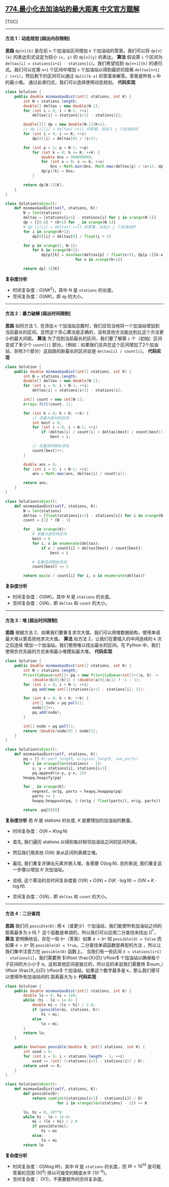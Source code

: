 ## [774.最小化去加油站的最大距离 中文官方题解](https://leetcode.cn/problems/minimize-max-distance-to-gas-station/solutions/100000/zui-xiao-hua-qu-jia-you-zhan-de-zui-da-j-7qiz)

[TOC]

---
#### 方法 1：动态规划 [超出内存限制]
 **思路**
  `dp[n][k]` 是在前 `n` 个加油站区间增加 `k` 个加油站的答案。我们可以将 `dp[n][k]` 的表达形式设定为较小 `(x, y)` 的 `dp[x][y]` 的表达。
 **算法**
 假设第 `i` 个区间为 `deltas[i] = stations[i+1] - stations[i]`。我们希望找到 `dp[n+1][k]` 的递归式。我们可以在第 `n+1` 个区间中增加 `x` 个加油站以得到最好的距离 `deltas[n+1] / (x+1)`，然后剩下的区间可以通过 `dp[n][k-x]` 的答案来解答。答案是所有 `x` 中的最小值。
 通过此递归式，我们可以选择使用动态规划。
**代码实现**
```Java [slu1]
class Solution {
    public double minmaxGasDist(int[] stations, int K) {
        int N = stations.length;
        double[] deltas = new double[N-1];
        for (int i = 0; i < N-1; ++i)
            deltas[i] = stations[i+1] - stations[i];

        double[][] dp = new double[N-1][K+1];
        // dp [i][j] = deltas[:i+1] 的答案，当加入 j 个加油站时
        for (int i = 0; i <= K; ++i)
            dp[0][i] = deltas[0] / (i+1);

        for (int p = 1; p < N-1; ++p)
            for (int k = 0; k <= K; ++k) {
                double bns = 999999999;
                for (int x = 0; x <= k; ++x)
                    bns = Math.min(bns, Math.max(deltas[p] / (x+1), dp[p-1][k-x]));
                dp[p][k] = bns;
            }

        return dp[N-2][K];
    }
}
```
```Python [slu1]
class Solution(object):
    def minmaxGasDist(self, stations, K):
        N = len(stations)
        deltas = [stations[i+1] - stations[i] for i in xrange(N-1)]
        dp = [[0.0] * (K+1) for _ in xrange(N-1)]
        # dp [i][j] = deltas[:i+1] 的答案，当加入 j 个加油站时
        for i in xrange(K+1):
            dp[0][i] = deltas[0] / float(i + 1)

        for p in xrange(1, N-1):
            for k in xrange(K+1):
                dp[p][k] = min(max(deltas[p] / float(x+1), dp[p-1][k-x])
                               for x in xrange(k+1))

        return dp[-1][K]
```

 **复杂度分析**
 - 时间复杂度：$O(N K^2)$，其中 $N$ 是 `stations` 的长度。
 - 空间复杂度：$O(N K)$，即 `dp` 的大小。

---
#### 方法 2：暴力破解 [超出时间限制]
 **思路**
 如同方法 1，在添加 `K` 个加油站总数时，我们应恰当地将一个加油站增加到当前最长的区间。显然这个贪心算法是正确的，没有其他方法能达到比这个方法更小的最大间距。
 **算法**
 为了找到当前最长的区间，我们要了解第 `i` 个（初始）区间变成了多少个 `count[i]` 部分。（例如：如果我们总共在这个区间增加了2个加油站，则有3个部分）这段路的新最长的区间会是 `deltas[i] / count[i]`。
**代码实现**

```Java [slu1]
class Solution {
    public double minmaxGasDist(int[] stations, int K) {
        int N = stations.length;
        double[] deltas = new double[N-1];
        for (int i = 0; i < N-1; ++i)
            deltas[i] = stations[i+1] - stations[i];

        int[] count = new int[N-1];
        Arrays.fill(count, 1);

        for (int k = 0; k < K; ++k) {
            // 求最大部分的区间
            int best = 0;
            for (int i = 0; i < N-1; ++i)
                if (deltas[i] / count[i] > deltas[best] / count[best])
                    best = i;

            // 在最佳间隔处添加
            count[best]++;
        }

        double ans = 0;
        for (int i = 0; i < N-1; ++i)
            ans = Math.max(ans, deltas[i] / count[i]);

        return ans;
    }
}
```
```Python [slu1]
class Solution(object):
    def minmaxGasDist(self, stations, K):
        N = len(stations)
        deltas = [float(stations[i+1] - stations[i]) for i in xrange(N-1)]
        count = [1] * (N - 1)

        for _ in xrange(K):
            # 求最大部分的区间
            best = 0
            for i, x in enumerate(deltas):
                if x / count[i] > deltas[best] / count[best]:
                    best = i

            # 在最佳间隔处添加
            count[best] += 1

        return max(x / count[i] for i, x in enumerate(deltas))
```
**复杂度分析**
 - 时间复杂度：$O(N K)$，其中 $N$ 是 `stations` 的长度。
 - 空间复杂度：$O(N)$，即 `deltas` 和 `count` 的大小。

---
#### 方法 3：堆 [超出时间限制]
 **思路**
 根据方法 2，如果我们要重复求次大值，我们可以用堆数据结构，使用单调最大堆以更高效地求次大值。
 **算法**
 如方法 2，让我们在要插入的中间连续的 `K` 次之后连续 增加一个加油站。我们使用堆以找出最长的区间。在 Python 中，我们使用负优先级的方式来用最小堆模拟最大堆。
 **代码实现**
```Java [slu1]
class Solution {
    public double minmaxGasDist(int[] stations, int K) {
        int N = stations.length;
        PriorityQueue<int[]> pq = new PriorityQueue<int[]>((a, b) ->
            (double)b[0]/b[1] < (double)a[0]/a[1] ? -1 : 1);
        for (int i = 0; i < N-1; ++i)
            pq.add(new int[]{stations[i+1] - stations[i], 1});

        for (int k = 0; k < K; ++k) {
            int[] node = pq.poll();
            node[1]++;
            pq.add(node);
        }

        int[] node = pq.poll();
        return (double)node[0] / node[1];
    }
}
```
```Python [slu1]
class Solution(object):
    def minmaxGasDist(self, stations, K):
        pq = [] #(-part_length, original_length, num_parts)
        for i in xrange(len(stations) - 1):
            x, y = stations[i], stations[i+1]
            pq.append((x-y, y-x, 1))
        heapq.heapify(pq)

        for _ in xrange(K):
            negnext, orig, parts = heapq.heappop(pq)
            parts += 1
            heapq.heappush(pq, (-(orig / float(parts)), orig, parts))

        return -pq[0][0]
```
**复杂度分析**
 若 $N$ 是 stations 的长度, $K$ 是要增加的加油站的数量。
 - 时间复杂度：$O(N + K \log N)$
  - 首先, 我们遍历 stations 以得到每对相邻加油站之间的区间列表。
  - 然后我们用其他 $O(N)$ 来从区间列表建立堆。
  - 最后, 我们重复并弹出元素并嵌入堆，各需要 $O(\log N)$. 总的来说, 我们重复这一步骤以增加 $K$ 次加油站。
  - 总结, 这个算法的总时间复杂度是 $O(N) + O(N) + O(K \cdot \log N) = O(N + K\cdot \log N)$.

 - 空间复杂度：$O(N)$，即 `deltas` 和 `count` 的大小。

---
#### 方法 4：二分查找
 **思路**
 我们问 `possible(D)`: 用 `K`（或更少）个加油站，我们能使所有加油站之间的距离最多为 `D` 吗？ 这个函数是单调的，所以我们可以应用二分查找来找出 $D^{\text{*}}$。
 **算法**
 更明确地说，存在一些 `D*`（答案）如果 `d < D*` 则 `possible(d) = False` 而如果 `d > D*` 则 `possible(d) = True`。二分查找单调函数是典型的方法 ，所以让我们集中注意力在 `possible(D)` 函数上。
 当我们有一些区间 `X = stations[i+1] - stations[i]`，我们需要用 $\lfloor \frac{X}{D} \rfloor$ 个加油站以确保每个子区间的大小小于 `D`。这和其他区间是独立的，所以总的来说我们需要用 $\sum_i \lfloor \frac{X_i}{D} \rfloor$ 个加油站。如果这个数字最多是 `K`，那么我们便可以使得所有加油站间的 距离最大为 `D`.
 **代码实现**
```Java [slu1]
class Solution {
    public double minmaxGasDist(int[] stations, int K) {
        double lo = 0, hi = 1e8;
        while (hi - lo > 1e-6) {
            double mi = (lo + hi) / 2.0;
            if (possible(mi, stations, K))
                hi = mi;
            else
                lo = mi;
        }
        return lo;
    }

    public boolean possible(double D, int[] stations, int K) {
        int used = 0;
        for (int i = 0; i < stations.length - 1; ++i)
            used += (int) ((stations[i+1] - stations[i]) / D);
        return used <= K;
    }
}
```
```Python [slu1]
class Solution(object):
    def minmaxGasDist(self, stations, K):
        def possible(D):
            return sum(int((stations[i+1] - stations[i]) / D)
                       for i in xrange(len(stations) - 1)) <= K

        lo, hi = 0, 10**8
        while hi - lo > 1e-6:
            mi = (lo + hi) / 2.0
            if possible(mi):
                hi = mi
            else:
                lo = mi
        return lo
```
**复杂度分析**
 - 时间复杂度：$O(N \log W)$，其中 $N$ 是 `stations` 的长度，而 $W = 10^{14}$ 是可能答案的范围 ($10^8$) 除以可接受的精度水平 ($10^{-6}$)。
 - 空间复杂度： $O(1)$，不需要额外的空间复杂度。